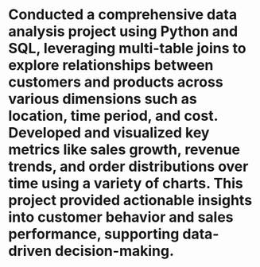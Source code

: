 # Conducted a comprehensive data analysis project using Python and SQL, leveraging multi-table joins to explore relationships between customers and products across various dimensions such as location, time period, and cost. Developed and visualized key metrics like sales growth, revenue trends, and order distributions over time using a variety of charts. This project provided actionable insights into customer behavior and sales performance, supporting data-driven decision-making.
